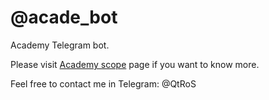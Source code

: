 # @acade_bot
Academy Telegram bot.

Please visit [Academy scope](https://github.com/QtRoS/academy) page if you want to know more.

Feel free to contact me in Telegram: @QtRoS


